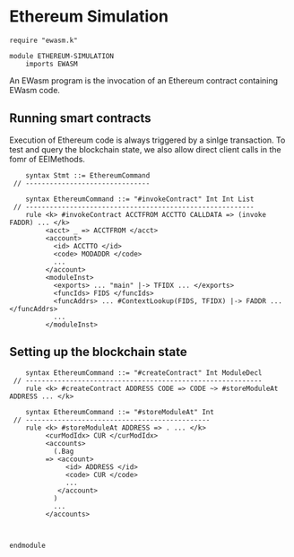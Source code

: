 Ethereum Simulation
===================

```k
require "ewasm.k"

module ETHEREUM-SIMULATION
    imports EWASM
```

An EWasm program is the invocation of an Ethereum contract containing EWasm code.

Running smart contracts
-----------------------

Execution of Ethereum code is always triggered by a sinlge transaction.
To test and query the blockchain state, we also allow direct client calls in the fomr of EEIMethods.

```k
    syntax Stmt ::= EthereumCommand
 // -------------------------------
```

```k
    syntax EthereumCommand ::= "#invokeContract" Int Int List
 // ---------------------------------------------------------
    rule <k> #invokeContract ACCTFROM ACCTTO CALLDATA => (invoke FADDR) ... </k>
         <acct> _ => ACCTFROM </acct>
         <account>
           <id> ACCTTO </id>
           <code> MODADDR </code>
           ...
         </account>
         <moduleInst>
           <exports> ... "main" |-> TFIDX ... </exports>
           <funcIds> FIDS </funcIds>
           <funcAddrs> ... #ContextLookup(FIDS, TFIDX) |-> FADDR ... </funcAddrs>
           ...
         </moduleInst>
```

Setting up the blockchain state
-------------------------------

```k
    syntax EthereumCommand ::= "#createContract" Int ModuleDecl
 // -----------------------------------------------------------
    rule <k> #createContract ADDRESS CODE => CODE ~> #storeModuleAt ADDRESS ... </k>

    syntax EthereumCommand ::= "#storeModuleAt" Int
 // ----------------------------------------------
    rule <k> #storeModuleAt ADDRESS => . ... </k>
         <curModIdx> CUR </curModIdx>
         <accounts>
           (.Bag
         => <account>
              <id> ADDRESS </id>
              <code> CUR </code>
              ...
            </account>
           )
           ...
         </accounts>
        
    
```

```k
endmodule
```
